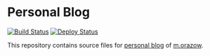 # Personal Blog

[![Build Status](https://github.com/morazow/blog.morazow.com/actions/workflows/ci.yml/badge.svg)](https://github.com/morazow/blog.morazow.com/actions/workflows/ci.yml)
[![Deploy Status](https://github.com/morazow/blog.morazow.com/actions/workflows/deploy.yml/badge.svg)](https://github.com/morazow/blog.morazow.com/actions/workflows/deploy.yml)

This repository contains source files for [personal blog][blog] of [m.orazow][morazow].

[blog]: https://blog.morazow.com
[morazow]: https://morazow.com

